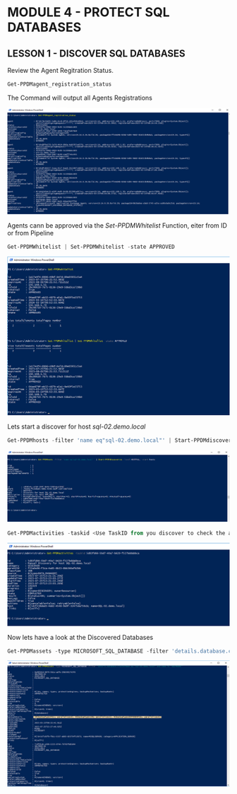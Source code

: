 # MODULE 4 - PROTECT SQL DATABASES

## LESSON 1 - DISCOVER SQL DATABASES

Review the Agent Regitration Status.

```Powershell
Get-PPDMagent_registration_status
```

The Command will output all Agents Registrations

![Alt text](image-45.png)

Agents cann be approved via the *Set-PPDMWhitelist* Function, eiter from ID or from Pipeline

```Powershell
Get-PPDMWhitelist | Set-PPDMWhitelist -state APPROVED
```

![Alt text](image-46.png)

Lets start a discover for host *sql-02.demo.local*

```Powershell
Get-PPDMhosts -filter 'name eq"sql-02.demo.local"' | Start-PPDMdiscoveries -level HOSTFULL -start hosts
```

![Alt text](image-47.png)

```Powershell
Get-PPDMactivities -taskid <Use TaskID from you discover to check the activity>
```

![Alt text](image-48.png)

Now lets have a look at the Discovered Databases

```Powershell
Get-PPDMassets -type MICROSOFT_SQL_DATABASE -filter 'details.database.clusterName eq "sql-02.demo.local"' | ft
```

![Alt text](image-49.png)

